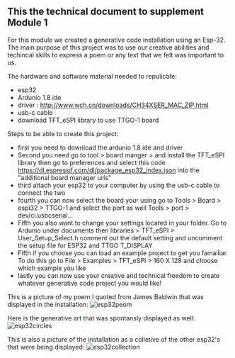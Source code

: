 ## This the technical document to supplement Module 1

For this module we created a generative code installation using an Esp-32. The main purpose of this project was to use our creative abilities and techincal skills to express a poem or any text that we felt was important to us. 

The hardware and software material needed to repulicate:
- esp32
- Ardunio 1.8 ide
- driver : http://www.wch.cn/downloads/CH34XSER_MAC_ZIP.html
- usb-c cable
- download TFT_eSPI library to use TTGO-1 board


Steps to be able to create this project: 
- first you need to download the ardunio 1.8 ide and driver 
- Second you need go to tool > board manger > and install the TFT_eSPI library then go to preferences and select this code https://dl.espressif.com/dl/package_esp32_index.json into the "additional board manager urls"
- third attach your esp32 to your computer by using the usb-c cable to connect the two
- fourth you can now select the board your using go to Tools > Board > espi32 > TTGO-1 and select the port as well Tools > port > dev/ci.usbcserial...
- Fifth you also want to change your settings located in your folder. Go to Ardunio under documents then libraries > TFT_eSPI > User_Setup_Select.h comment out the default setting and uncomment the setup file for ESP32 and TTGO T_DISPLAY
- Fifth if you choose you can load an example project to get you famailiar. To do this go to File > Examples > TFT_eSPI > 160 X 128 and choose which example you like
- lastly you can now use your creative and technical freedom to create whatever generative code project you would like!

This is a picture of my poem I quoted from James Baldwin that was displayed in the installation: 
![esp32peom](https://user-images.githubusercontent.com/46787224/222984417-59f047c4-a141-44ca-9f88-e2734264da51.jpg)

Here is the generative art that was spontansly displayed as well:
![esp32circles](https://user-images.githubusercontent.com/46787224/222986671-b8d680ec-a821-426c-b53c-bfd87455c7be.jpg)

This is also a picture of the installation as a colletive of the other esp32's that were being displayed: 
![esp32collection](https://user-images.githubusercontent.com/46787224/222986716-fc70a500-dde4-43d9-8142-fb6b9bb00efa.jpg)

